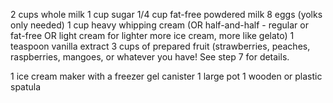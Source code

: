 
2 cups whole milk
1 cup sugar
1/4 cup fat-free powdered milk
8 eggs (yolks only needed)
1 cup heavy whipping cream (OR half-and-half - regular or fat-free OR light cream for lighter more ice cream, more like gelato)
1 teaspoon vanilla extract
3 cups of prepared fruit (strawberries, peaches, raspberries, mangoes, or whatever you have! See step 7 for details.

1 ice cream maker with a freezer gel canister
1 large pot
1 wooden or plastic spatula